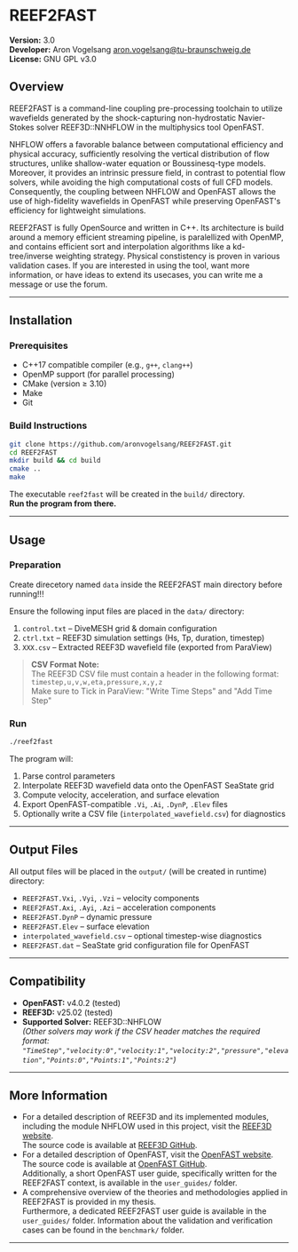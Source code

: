 # REEF2FAST

**Version:** 3.0  
**Developer:** Aron Vogelsang
aron.vogelsang@tu-braunschweig.de  
**License:** GNU GPL v3.0  

## Overview

REEF2FAST is a command-line coupling pre-processing toolchain to utilize wavefields generated by the shock-capturing non-hydrostatic Navier-Stokes solver REEF3D::NNHFLOW in the multiphysics tool OpenFAST. 

NHFLOW offers a favorable balance between computational efficiency and physical accuracy, sufficiently resolving the vertical distribution of flow structures, unlike shallow-water equation or Boussinesq-type models. Moreover, it provides an intrinsic pressure field, in contrast to potential flow solvers, while avoiding the high computational costs of full CFD models. Consequently, the coupling between NHFLOW and OpenFAST allows the use of high-fidelity wavefields in OpenFAST while preserving OpenFAST's efficiency for lightweight simulations.

REEF2FAST is fully OpenSource and written in C++. Its architecture is build around a memory efficient streaming pipeline, is paralellized with OpenMP, and contains efficient sort and interpolation algorithms like a kd-tree/inverse weighting strategy.
Physical constistency is proven in various validation cases. If you are interested in using the tool, want more information, or have ideas to extend its usecases, you can write me a message or use the forum.

---

## Installation

### Prerequisites

- C++17 compatible compiler (e.g., `g++`, `clang++`)
- OpenMP support (for parallel processing)
- CMake (version ≥ 3.10)
- Make
- Git

### Build Instructions

```bash
git clone https://github.com/aronvogelsang/REEF2FAST.git
cd REEF2FAST
mkdir build && cd build
cmake ..
make
```

The executable `reef2fast` will be created in the `build/` directory.  
**Run the program from there.**

---

## Usage

### Preparation

Create direcetory named `data` inside the REEF2FAST main directory before running!!!

Ensure the following input files are placed in the `data/` directory:

1. `control.txt` – DiveMESH grid & domain configuration  
2. `ctrl.txt` – REEF3D simulation settings (Hs, Tp, duration, timestep)  
3. `XXX.csv` – Extracted REEF3D wavefield file (exported from ParaView)

> **CSV Format Note:**  
> The REEF3D CSV file must contain a header in the following format:  
> `timestep,u,v,w,eta,pressure,x,y,z`  
> Make sure to Tick in ParaView: "Write Time Steps" and  "Add Time Step"

### Run

```bash
./reef2fast
```

The program will:

1. Parse control parameters
2. Interpolate REEF3D wavefield data onto the OpenFAST SeaState grid
3. Compute velocity, acceleration, and surface elevation
4. Export OpenFAST-compatible `.Vi`, `.Ai`, `.DynP`, `.Elev` files
5. Optionally write a CSV file (`interpolated_wavefield.csv`) for diagnostics

---

## Output Files

All output files will be placed in the `output/` (will be created in runtime) directory:

- `REEF2FAST.Vxi`, `.Vyi`, `.Vzi` – velocity components  
- `REEF2FAST.Axi`, `.Ayi`, `.Azi` – acceleration components  
- `REEF2FAST.DynP` – dynamic pressure  
- `REEF2FAST.Elev` – surface elevation  
- `interpolated_wavefield.csv` – optional timestep-wise diagnostics  
- `REEF2FAST.dat` – SeaState grid configuration file for OpenFAST

---

## Compatibility

- **OpenFAST:** v4.0.2 (tested)  
- **REEF3D:** v25.02 (tested)  
- **Supported Solver:** REEF3D::NHFLOW  
  *(Other solvers may work if the CSV header matches the required format: `"TimeStep","velocity:0","velocity:1","velocity:2","pressure","elevation","Points:0","Points:1","Points:2"`)*

---

## More Information

- For a detailed description of REEF3D and its implemented modules, including the module NHFLOW used in this project, visit the [REEF3D website](https://www.reef3d.com/).  
  The source code is available at [REEF3D GitHub](https://github.com/REEF3D).
- For a detailed description of OpenFAST, visit the [OpenFAST website](https://openfast.readthedocs.io/en/main/index.html).  
  The source code is available at [OpenFAST GitHub](https://github.com/OpenFAST).  
  Additionally, a short OpenFAST user guide, specifically written for the REEF2FAST context, is available in the `user_guides/` folder.
- A comprehensive overview of the theories and methodologies applied in REEF2FAST is provided in my thesis.  
  Furthermore, a dedicated REEF2FAST user guide is available in the `user_guides/` folder. 
  Information about the validation and verification cases can be found in the `benchmark/` folder.

---
